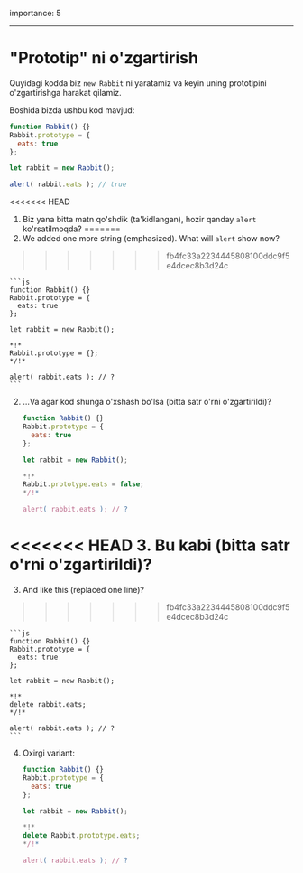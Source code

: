importance: 5

---

# "Prototip" ni o'zgartirish

Quyidagi kodda biz `new Rabbit` ni yaratamiz va keyin uning prototipini o'zgartirishga harakat qilamiz.

Boshida bizda ushbu kod mavjud:

```js run
function Rabbit() {}
Rabbit.prototype = {
  eats: true
};

let rabbit = new Rabbit();

alert( rabbit.eats ); // true
```


<<<<<<< HEAD
1. Biz yana bitta matn qo'shdik (ta'kidlangan), hozir qanday `alert` ko'rsatilmoqda?
=======
1. We added one more string (emphasized). What will `alert` show now?
>>>>>>> fb4fc33a2234445808100ddc9f5e4dcec8b3d24c

    ```js
    function Rabbit() {}
    Rabbit.prototype = {
      eats: true
    };

    let rabbit = new Rabbit();

    *!*
    Rabbit.prototype = {};
    */!*

    alert( rabbit.eats ); // ?
    ```

2. ...Va agar kod shunga o'xshash bo'lsa (bitta satr o'rni o'zgartirildi)?

    ```js
    function Rabbit() {}
    Rabbit.prototype = {
      eats: true
    };

    let rabbit = new Rabbit();

    *!*
    Rabbit.prototype.eats = false;
    */!*

    alert( rabbit.eats ); // ?
    ```

<<<<<<< HEAD
3. Bu kabi (bitta satr o'rni o'zgartirildi)?
=======
3. And like this (replaced one line)?
>>>>>>> fb4fc33a2234445808100ddc9f5e4dcec8b3d24c

    ```js
    function Rabbit() {}
    Rabbit.prototype = {
      eats: true
    };

    let rabbit = new Rabbit();

    *!*
    delete rabbit.eats;
    */!*

    alert( rabbit.eats ); // ?
    ```

4. Oxirgi variant:

    ```js
    function Rabbit() {}
    Rabbit.prototype = {
      eats: true
    };

    let rabbit = new Rabbit();

    *!*
    delete Rabbit.prototype.eats;
    */!*

    alert( rabbit.eats ); // ?
    ```
